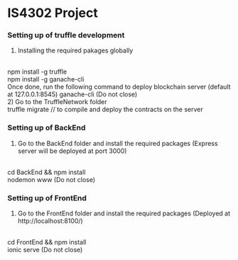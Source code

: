 # IS4302 Project 

### Setting up of truffle development 

1) Installing the required pakages globally
<br>
npm install -g truffle
<br>
npm install -g ganache-cli
<br>
Once done, run the following command to deploy blockchain server (default at 127.0.0.1:8545)
ganache-cli (Do not close)
<br>
2) Go to the TruffleNetwork folder
<br>
truffle migrate // to compile and deploy the contracts on the server



### Setting up of BackEnd

1) Go to the BackEnd folder and install the required packages (Express server will be deployed at port 3000)
<br>
cd BackEnd && npm install
<br>
nodemon www (Do not close)


### Setting up of FrontEnd

1) Go to the FrontEnd folder and install the required packages (Deployed at http://localhost:8100/)
<br>
cd FrontEnd && npm install
<br>
ionic serve (Do not close)


